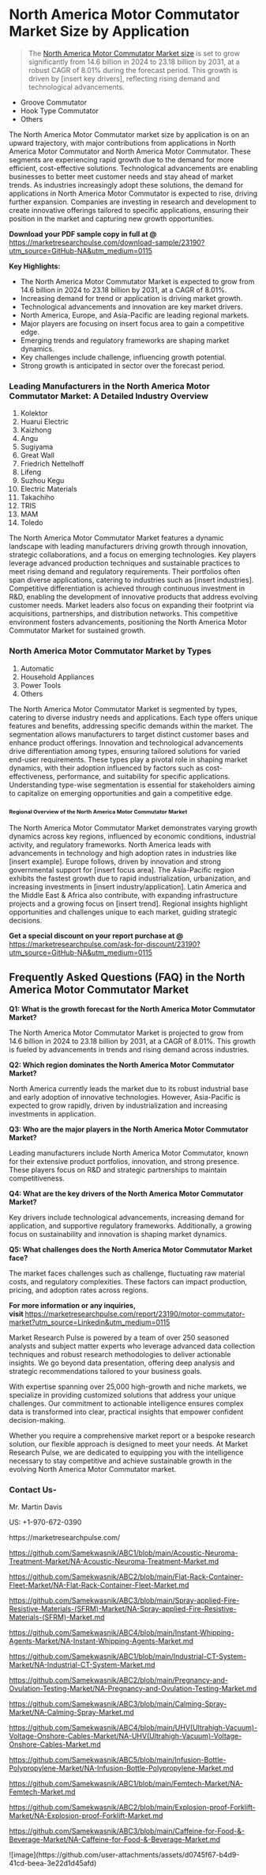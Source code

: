 <h1>North America Motor Commutator Market&nbsp;Size by Application</h1><blockquote><p>The <a href="https://marketresearchpulse.com/download-sample/23190?utm_source=GitHub-NA&amp;utm_medium=0115">North America Motor Commutator Market size</a> is set to grow significantly from 14.6 billion in 2024 to 23.18 billion by 2031, at a robust CAGR of 8.01% during the forecast period. This growth is driven by [insert key drivers], reflecting rising demand and technological advancements.</p></blockquote><ul><li>Groove Commutator<li> Hook Type Commutator<li> Others</li></ul><p>The North America Motor Commutator market size by application is on an upward trajectory, with major contributions from applications in North America Motor Commutator and North America Motor Commutator. These segments are experiencing rapid growth due to the demand for more efficient, cost-effective solutions. Technological advancements are enabling businesses to better meet customer needs and stay ahead of market trends. As industries increasingly adopt these solutions, the demand for applications in North America Motor Commutator is expected to rise, driving further expansion. Companies are investing in research and development to create innovative offerings tailored to specific applications, ensuring their position in the market and capturing new growth opportunities.</p><p><strong>Download your PDF sample copy in full at @ </strong><a href="https://marketresearchpulse.com/download-sample/23190?utm_source=GitHub-NA&amp;utm_medium=0115">https://marketresearchpulse.com/download-sample/23190?utm_source=GitHub-NA&amp;utm_medium=0115</a></p><p><strong>Key Highlights: </strong></p><ul><li>The North America Motor Commutator Market is expected to grow from 14.6 billion in 2024 to 23.18 billion by 2031, at a CAGR of 8.01%.</li><li>Increasing demand for trend or application is driving market growth.</li><li>Technological advancements and innovation are key market drivers.</li><li>North America, Europe, and Asia-Pacific are leading regional markets.</li><li>Major players are focusing on insert focus area to gain a competitive edge.</li><li>Emerging trends and regulatory frameworks are shaping market dynamics.</li><li>Key challenges include challenge, influencing growth potential.</li><li>Strong growth is anticipated in sector over the forecast period.</li></ul><h3>Leading Manufacturers in the North America Motor Commutator Market: A Detailed Industry Overview</h3><ol><li>Kolektor</li><li>Huarui Electric</li><li>Kaizhong</li><li>Angu</li><li>Sugiyama</li><li>Great Wall</li><li>Friedrich Nettelhoff</li><li>Lifeng</li><li>Suzhou Kegu</li><li>Electric Materials</li><li>Takachiho</li><li>TRIS</li><li>MAM</li><li>Toledo</li></ol><div class="flex max-w-full flex-col flex-grow"><div class="min-h-8 text-message flex w-full flex-col items-end gap-2 whitespace-normal break-words [.text-message+&amp;]:mt-5" dir="auto" data-message-author-role="assistant" data-message-id="fd8432e4-4910-450d-b182-61b7bfb0a01f" data-message-model-slug="gpt-4o"><div class="flex w-full flex-col gap-1 empty:hidden first:pt-[3px]"><div class="markdown prose w-full break-words dark:prose-invert light"><p>The North America Motor Commutator Market features a dynamic landscape with leading manufacturers driving growth through innovation, strategic collaborations, and a focus on emerging technologies. Key players leverage advanced production techniques and sustainable practices to meet rising demand and regulatory requirements. Their portfolios often span diverse applications, catering to industries such as [insert industries]. Competitive differentiation is achieved through continuous investment in R&amp;D, enabling the development of innovative products that address evolving customer needs. Market leaders also focus on expanding their footprint via acquisitions, partnerships, and distribution networks. This competitive environment fosters advancements, positioning the North America Motor Commutator Market for sustained growth.</p></div></div></div></div><h3>North America Motor Commutator Market by Types</h3><ol><li>Automatic<li> Household Appliances<li> Power Tools<li> Others</li></ol><div class="flex max-w-full flex-col flex-grow"><div class="min-h-8 text-message flex w-full flex-col items-end gap-2 whitespace-normal break-words [.text-message+&amp;]:mt-5" dir="auto" data-message-author-role="assistant" data-message-id="084470be-0bb7-4664-bddf-5156b4f41249" data-message-model-slug="gpt-4o-mini"><div class="flex w-full flex-col gap-1 empty:hidden first:pt-[3px]"><div class="markdown prose w-full break-words dark:prose-invert light"><p>The North America Motor Commutator Market is segmented by types, catering to diverse industry needs and applications. Each type offers unique features and benefits, addressing specific demands within the market. The segmentation allows manufacturers to target distinct customer bases and enhance product offerings. Innovation and technological advancements drive differentiation among types, ensuring tailored solutions for varied end-user requirements. These types play a pivotal role in shaping market dynamics, with their adoption influenced by factors such as cost-effectiveness, performance, and suitability for specific applications. Understanding type-wise segmentation is essential for stakeholders aiming to capitalize on emerging opportunities and gain a competitive edge.</p></div></div></div></div><h3><span style="font-size: 11px;">Regional Overview of the North America Motor Commutator Market</span></h3><div class="flex max-w-full flex-col flex-grow"><div class="min-h-8 text-message flex w-full flex-col items-end gap-2 whitespace-normal break-words [.text-message+&amp;]:mt-5" dir="auto" data-message-author-role="assistant" data-message-id="e9038762-ce64-4e30-91c9-9bd413514231" data-message-model-slug="gpt-4o-mini"><div class="flex w-full flex-col gap-1 empty:hidden first:pt-[3px]"><div class="markdown prose w-full break-words dark:prose-invert light"><p>The North America Motor Commutator Market demonstrates varying growth dynamics across key regions, influenced by economic conditions, industrial activity, and regulatory frameworks. North America leads with advancements in technology and high adoption rates in industries like [insert example]. Europe follows, driven by innovation and strong governmental support for [insert focus area]. The Asia-Pacific region exhibits the fastest growth due to rapid industrialization, urbanization, and increasing investments in [insert industry/application]. Latin America and the Middle East &amp; Africa also contribute, with expanding infrastructure projects and a growing focus on [insert trend]. Regional insights highlight opportunities and challenges unique to each market, guiding strategic decisions.</p></div></div></div></div><p><strong>Get a special discount on your report purchase at @ </strong><a href="https://marketresearchpulse.com/ask-for-discount/23190?utm_source=GitHub-NA&amp;utm_medium=0115">https://marketresearchpulse.com/ask-for-discount/23190?utm_source=GitHub-NA&amp;utm_medium=0115</a></p><h2>Frequently Asked Questions (FAQ) in the North America Motor Commutator Market</h2><p><strong>Q1: What is the growth forecast for the North America Motor Commutator Market?</strong></p><p>The North America Motor Commutator Market is projected to grow from 14.6 billion in 2024 to 23.18 billion by 2031, at a CAGR of 8.01%. This growth is fueled by advancements in trends and rising demand across industries.</p><p><strong>Q2: Which region dominates the North America Motor Commutator Market?</strong></p><p>North America currently leads the market due to its robust industrial base and early adoption of innovative technologies. However, Asia-Pacific is expected to grow rapidly, driven by industrialization and increasing investments in application.</p><p><strong>Q3: Who are the major players in the North America Motor Commutator Market?</strong></p><p>Leading manufacturers include North America Motor Commutator, known for their extensive product portfolios, innovation, and strong presence. These players focus on R&amp;D and strategic partnerships to maintain competitiveness.</p><p><strong>Q4: What are the key drivers of the North America Motor Commutator Market?</strong></p><p>Key drivers include technological advancements, increasing demand for application, and supportive regulatory frameworks. Additionally, a growing focus on sustainability and innovation is shaping market dynamics.</p><p><strong>Q5: What challenges does the North America Motor Commutator Market face?</strong></p><p>The market faces challenges such as challenge, fluctuating raw material costs, and regulatory complexities. These factors can impact production, pricing, and adoption rates across regions.</p><p><strong>For more information or any inquiries, visit&nbsp;</strong><a href="https://marketresearchpulse.com/report/23190/motor-commutator-market?utm_source=Linkedin&utm_medium=0115">https://marketresearchpulse.com/report/23190/motor-commutator-market?utm_source=Linkedin&utm_medium=0115</a></p><p>Market Research Pulse is powered by a team of over 250 seasoned analysts and subject matter experts who leverage advanced data collection techniques and robust research methodologies to deliver actionable insights. We go beyond data presentation, offering deep analysis and strategic recommendations tailored to your business goals.</p><p>With expertise spanning over 25,000 high-growth and niche markets, we specialize in providing customized solutions that address your unique challenges. Our commitment to actionable intelligence ensures complex data is transformed into clear, practical insights that empower confident decision-making.</p><p>Whether you require a comprehensive market report or a bespoke research solution, our flexible approach is designed to meet your needs. At Market Research Pulse, we are dedicated to equipping you with the intelligence necessary to stay competitive and achieve sustainable growth in the evolving North America Motor Commutator market.</p><h3><strong>Contact Us-</strong></h3><p>Mr. Martin Davis</p><p>US: +1-970-672-0390</p><p>https://marketresearchpulse.com/</p><p><a href="https://github.com/Samekwasnik/ABC1/blob/main/Acoustic-Neuroma-Treatment-Market/NA-Acoustic-Neuroma-Treatment-Market.md">https://github.com/Samekwasnik/ABC1/blob/main/Acoustic-Neuroma-Treatment-Market/NA-Acoustic-Neuroma-Treatment-Market.md</a></p><p><a href="https://github.com/Samekwasnik/ABC2/blob/main/Flat-Rack-Container-Fleet-Market/NA-Flat-Rack-Container-Fleet-Market.md">https://github.com/Samekwasnik/ABC2/blob/main/Flat-Rack-Container-Fleet-Market/NA-Flat-Rack-Container-Fleet-Market.md</a></p><p><a href="https://github.com/Samekwasnik/ABC3/blob/main/Spray-applied-Fire-Resistive-Materials-(SFRM)-Market/NA-Spray-applied-Fire-Resistive-Materials-(SFRM)-Market.md">https://github.com/Samekwasnik/ABC3/blob/main/Spray-applied-Fire-Resistive-Materials-(SFRM)-Market/NA-Spray-applied-Fire-Resistive-Materials-(SFRM)-Market.md</a></p><p><a href="https://github.com/Samekwasnik/ABC4/blob/main/Instant-Whipping-Agents-Market/NA-Instant-Whipping-Agents-Market.md">https://github.com/Samekwasnik/ABC4/blob/main/Instant-Whipping-Agents-Market/NA-Instant-Whipping-Agents-Market.md</a></p><p><a href="https://github.com/Samekwasnik/ABC1/blob/main/Industrial-CT-System-Market/NA-Industrial-CT-System-Market.md">https://github.com/Samekwasnik/ABC1/blob/main/Industrial-CT-System-Market/NA-Industrial-CT-System-Market.md</a></p><p><a href="https://github.com/Samekwasnik/ABC2/blob/main/Pregnancy-and-Ovulation-Testing-Market/NA-Pregnancy-and-Ovulation-Testing-Market.md">https://github.com/Samekwasnik/ABC2/blob/main/Pregnancy-and-Ovulation-Testing-Market/NA-Pregnancy-and-Ovulation-Testing-Market.md</a></p><p><a href="https://github.com/Samekwasnik/ABC3/blob/main/Calming-Spray-Market/NA-Calming-Spray-Market.md">https://github.com/Samekwasnik/ABC3/blob/main/Calming-Spray-Market/NA-Calming-Spray-Market.md</a></p><p><a href="https://github.com/Samekwasnik/ABC4/blob/main/UHV(Ultrahigh-Vacuum)-Voltage-Onshore-Cables-Market/NA-UHV(Ultrahigh-Vacuum)-Voltage-Onshore-Cables-Market.md">https://github.com/Samekwasnik/ABC4/blob/main/UHV(Ultrahigh-Vacuum)-Voltage-Onshore-Cables-Market/NA-UHV(Ultrahigh-Vacuum)-Voltage-Onshore-Cables-Market.md</a></p><p><a href="https://github.com/Samekwasnik/ABC5/blob/main/Infusion-Bottle-Polypropylene-Market/NA-Infusion-Bottle-Polypropylene-Market.md">https://github.com/Samekwasnik/ABC5/blob/main/Infusion-Bottle-Polypropylene-Market/NA-Infusion-Bottle-Polypropylene-Market.md</a></p><p><a href="https://github.com/Samekwasnik/ABC1/blob/main/Femtech-Market/NA-Femtech-Market.md">https://github.com/Samekwasnik/ABC1/blob/main/Femtech-Market/NA-Femtech-Market.md</a></p><p><a href="https://github.com/Samekwasnik/ABC2/blob/main/Explosion-proof-Forklift-Market/NA-Explosion-proof-Forklift-Market.md">https://github.com/Samekwasnik/ABC2/blob/main/Explosion-proof-Forklift-Market/NA-Explosion-proof-Forklift-Market.md</a></p><p><a href="https://github.com/Samekwasnik/ABC3/blob/main/Caffeine-for-Food-&-Beverage-Market/NA-Caffeine-for-Food-&-Beverage-Market.md">https://github.com/Samekwasnik/ABC3/blob/main/Caffeine-for-Food-&-Beverage-Market/NA-Caffeine-for-Food-&-Beverage-Market.md</a></p>
![image](https://github.com/user-attachments/assets/d0745f67-b4d9-41cd-beea-3e22d1d45afd)
